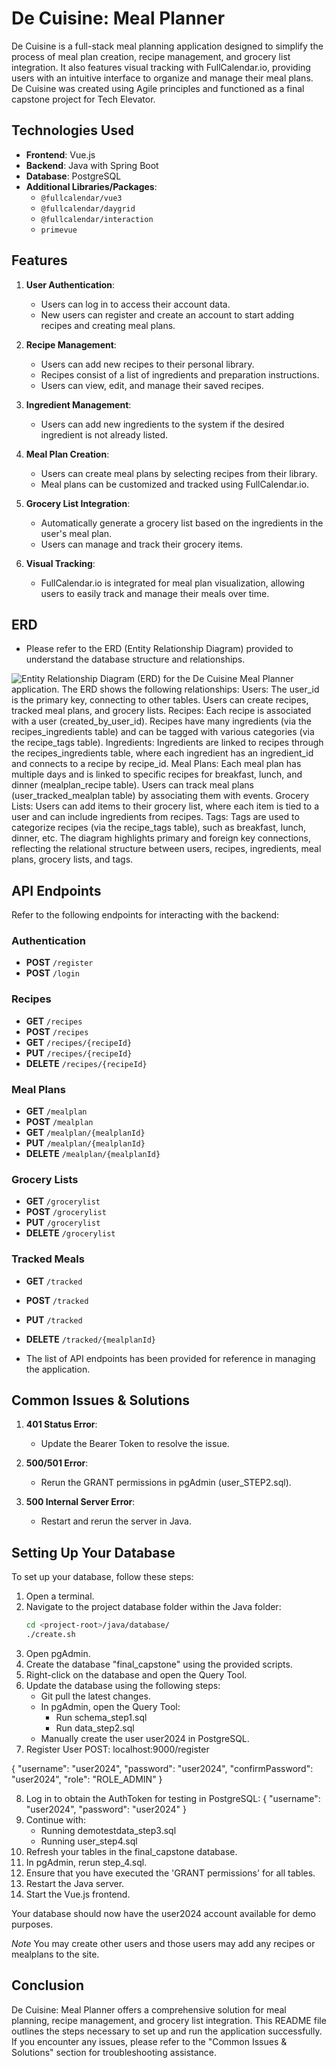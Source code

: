 # De Cuisine: Meal Planner

De Cuisine is a full-stack meal planning application designed to simplify the process of meal plan creation, recipe management, and grocery list integration. It also features visual tracking with FullCalendar.io, providing users with an intuitive interface to organize and manage their meal plans. De Cuisine was created using Agile principles and functioned as a final capstone project for Tech Elevator.

## Technologies Used

- **Frontend**: Vue.js
- **Backend**: Java with Spring Boot
- **Database**: PostgreSQL
- **Additional Libraries/Packages**:
  - `@fullcalendar/vue3`
  - `@fullcalendar/daygrid`
  - `@fullcalendar/interaction`
  - `primevue`

## Features

1. **User Authentication**:
   - Users can log in to access their account data.
   - New users can register and create an account to start adding recipes and creating meal plans.

2. **Recipe Management**:
   - Users can add new recipes to their personal library.
   - Recipes consist of a list of ingredients and preparation instructions.
   - Users can view, edit, and manage their saved recipes.

3. **Ingredient Management**:
   - Users can add new ingredients to the system if the desired ingredient is not already listed.

4. **Meal Plan Creation**:
   - Users can create meal plans by selecting recipes from their library.
   - Meal plans can be customized and tracked using FullCalendar.io.

5. **Grocery List Integration**:
   - Automatically generate a grocery list based on the ingredients in the user's meal plan.
   - Users can manage and track their grocery items.

6. **Visual Tracking**:
   - FullCalendar.io is integrated for meal plan visualization, allowing users to easily track and manage their meals over time.

## ERD

- Please refer to the ERD (Entity Relationship Diagram) provided to understand the database structure and relationships.

![Entity Relationship Diagram (ERD) for the De Cuisine Meal Planner application. The ERD shows the following relationships: Users: The user_id is the primary key, connecting to other tables. Users can create recipes, tracked meal plans, and grocery lists. Recipes: Each recipe is associated with a user (created_by_user_id). Recipes have many ingredients (via the recipes_ingredients table) and can be tagged with various categories (via the recipe_tags table).
Ingredients: Ingredients are linked to recipes through the recipes_ingredients table, where each ingredient has an ingredient_id and connects to a recipe by recipe_id.
Meal Plans: Each meal plan has multiple days and is linked to specific recipes for breakfast, lunch, and dinner (mealplan_recipe table). Users can track meal plans (user_tracked_mealplan table) by associating them with events.
Grocery Lists: Users can add items to their grocery list, where each item is tied to a user and can include ingredients from recipes.
Tags: Tags are used to categorize recipes (via the recipe_tags table), such as breakfast, lunch, dinner, etc.
The diagram highlights primary and foreign key connections, reflecting the relational structure between users, recipes, ingredients, meal plans, grocery lists, and tags.](erd.png)

## API Endpoints

Refer to the following endpoints for interacting with the backend:

### Authentication
- **POST** `/register`
- **POST** `/login`

### Recipes
- **GET** `/recipes`
- **POST** `/recipes`
- **GET** `/recipes/{recipeId}`
- **PUT** `/recipes/{recipeId}`
- **DELETE** `/recipes/{recipeId}`

### Meal Plans
- **GET** `/mealplan`
- **POST** `/mealplan`
- **GET** `/mealplan/{mealplanId}`
- **PUT** `/mealplan/{mealplanId}`
- **DELETE** `/mealplan/{mealplanId}`

### Grocery Lists
- **GET** `/grocerylist`
- **POST** `/grocerylist`
- **PUT** `/grocerylist`
- **DELETE** `/grocerylist`

### Tracked Meals
- **GET** `/tracked`
- **POST** `/tracked`
- **PUT** `/tracked`
- **DELETE** `/tracked/{mealplanId}`



- The list of API endpoints has been provided for reference in managing the application.

## Common Issues & Solutions

1. **401 Status Error**:
   - Update the Bearer Token to resolve the issue.

2. **500/501 Error**:
   - Rerun the GRANT permissions in pgAdmin (user_STEP2.sql).

3. **500 Internal Server Error**:
   - Restart and rerun the server in Java.

## Setting Up Your Database

To set up your database, follow these steps:

1. Open a terminal.
2. Navigate to the project database folder within the Java folder:
   ```bash
   cd <project-root>/java/database/
   ./create.sh
3. Open pgAdmin.
4. Create the database "final_capstone" using the provided scripts.
5. Right-click on the database and open the Query Tool.
6. Update the database using the following steps:
    - Git pull the latest changes.
    - In pgAdmin, open the Query Tool:
        - Run schema_step1.sql
        - Run data_step2.sql
    - Manually create the user user2024 in PostgreSQL.
7. Register User
POST: localhost:9000/register

{
  "username": "user2024",
  "password": "user2024",
  "confirmPassword": "user2024",
  "role": "ROLE_ADMIN"
}

8. Log in to obtain the AuthToken for testing in PostgreSQL:
{
  "username": "user2024",
  "password": "user2024"
}
9. Continue with:
    - Running demotestdata_step3.sql
    - Running user_step4.sql
10. Refresh your tables in the final_capstone database.
11. In pgAdmin, rerun step_4.sql.
12. Ensure that you have executed the 'GRANT permissions' for all tables.
13. Restart the Java server.
14. Start the Vue.js frontend.

Your database should now have the user2024 account available for demo purposes.

*Note* You may create other users and those users may add any recipes or mealplans to the site. 

## Conclusion

De Cuisine: Meal Planner offers a comprehensive solution for meal planning, recipe management, and grocery list integration. This README file outlines the steps necessary to set up and run the application successfully. If you encounter any issues, please refer to the "Common Issues & Solutions" section for troubleshooting assistance.
